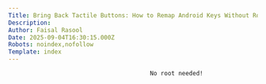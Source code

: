 ```yaml
---
Title: Bring Back Tactile Buttons: How to Remap Android Keys Without Root
Description: 
Author: Faisal Rasool
Date: 2025-09-04T16:30:15.000Z
Robots: noindex,nofollow
Template: index
---
```


                                            No root needed!
                                        
